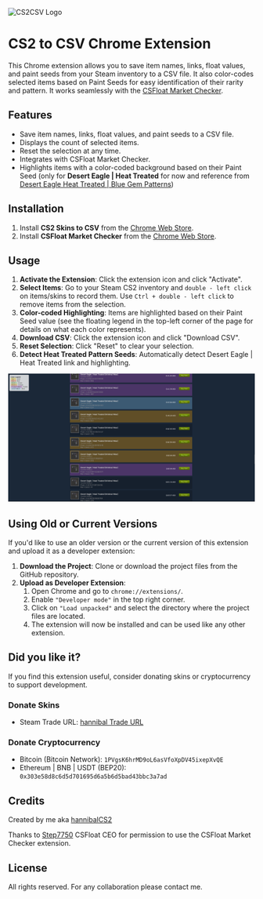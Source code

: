 ![CS2CSV Logo](https://github.com/tzelalouzeir/cs2_to_csv/blob/main/src/logo2.png)

# CS2 to CSV Chrome Extension

This Chrome extension allows you to save item names, links, float values, and paint seeds from your Steam inventory to a CSV file. It also color-codes selected items based on Paint Seeds for easy identification of their rarity and pattern. It works seamlessly with the [CSFloat Market Checker](https://chrome.google.com/webstore/detail/csfloat-market-checker).

## Features

- Save item names, links, float values, and paint seeds to a CSV file.
- Displays the count of selected items.
- Reset the selection at any time.
- Integrates with CSFloat Market Checker.
- Highlights items with a color-coded background based on their Paint Seed (only for **Desert Eagle | Heat Treated** for now and reference from [Desert Eagle Heat Treated | Blue Gem Patterns](https://steamcommunity.com/sharedfiles/filedetails/?id=3343006125))

## Installation

1. Install **CS2 Skins to CSV** from the [Chrome Web Store](https://chromewebstore.google.com/detail/cs2-to-csv/cldamldgpigiodbpdeodibkobcdlhljg).
2. Install **CSFloat Market Checker** from the [Chrome Web Store](https://chromewebstore.google.com/detail/csfloat-market-checker/jjicbefpemnphinccgikpdaagjebbnhg).

## Usage

1. **Activate the Extension**: Click the extension icon and click "Activate".
2. **Select Items**: Go to your Steam CS2 inventory and `double - left click` on items/skins to record them. Use `Ctrl + double - left click` to remove items from the selection.
3. **Color-coded Highlighting**: Items are highlighted based on their Paint Seed value (see the floating legend in the top-left corner of the page for details on what each color represents).
4. **Download CSV**: Click the extension icon and click "Download CSV".
5. **Reset Selection**: Click "Reset" to clear your selection.
6. **Detect Heat Treated Pattern Seeds**: Automatically detect Desert Eagle | Heat Treated link and highlighting.

![Color Legend Example](https://github.com/tzelalouzeir/cs2_to_csv/blob/main/src/deagle_blue_gem.png)


## Using Old or Current Versions
If you'd like to use an older version or the current version of this extension and upload it as a developer extension:

1. **Download the Project**: Clone or download the project files from the GitHub repository.
2. **Upload as Developer Extension**:
   1. Open Chrome and go to `chrome://extensions/`.
   2. Enable `"Developer mode"` in the top right corner.
   3. Click on `"Load unpacked"` and select the directory where the project files are located.
   4. The extension will now be installed and can be used like any other extension.

## Did you like it?

If you find this extension useful, consider donating skins or cryptocurrency to support development.

### Donate Skins
- Steam Trade URL: [hannibal Trade URL](https://steamcommunity.com/tradeoffer/new/?%20partner=155366280&amp;token=NsW3QqBd)

### Donate Cryptocurrency
- Bitcoin (Bitcoin Network): `1PVgsK6hrMD9oL6asVfoXpDV45ixepXvQE` 
- Ethereum | BNB | USDT (BEP20): `0x303e58d8c6d5d701695d6a5b6d5bad43bbc3a7ad`

## Credits

Created by me aka [hannibalCS2](https://www.twitch.tv/hannibalcs2)

Thanks to [Step7750](https://github.com/Step7750) CSFloat CEO for permission to use the CSFloat Market Checker extension.

## License

All rights reserved. For any collaboration please contact me.
